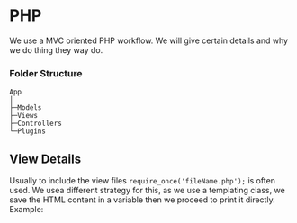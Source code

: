 # PHP

We use a MVC oriented PHP workflow. We will give certain details and why we do thing they way do.

### Folder Structure
```
App
│
├─Models
├─Views
├─Controllers
└─Plugins
```


## View Details

Usually to include the view files `require_once('fileName.php');` is often used.
We usea  different strategy for this, as we use a templating class, we save the HTML content
in a variable then we proceed to print it directly. Example:

